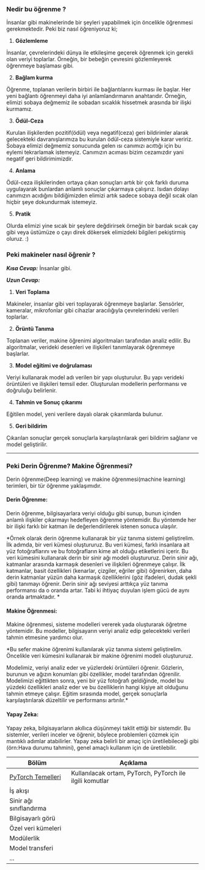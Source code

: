 ### Nedir bu öğrenme ?
İnsanlar gibi makinelerinde bir şeyleri yapabilmek için öncelikle öğrenmesi gerekmektedir. 
Peki biz nasıl öğreniyoruz ki;

1. **Gözlemleme**

İnsanlar, çevrelerindeki dünya ile etkileşime geçerek öğrenmek için gerekli olan veriyi toplarlar. Örneğin, bir bebeğin çevresini gözlemleyerek öğrenmeye başlaması gibi.

2. **Bağlam kurma**

Öğrenme, toplanan verilerin birbiri ile bağlantılarını kurması ile başlar. Her yeni bağlantı öğrenmeyi daha iyi anlamlandırmanın anahtarıdır. Örneğin, elimizi sobaya değmemiz ile sobadan sıcaklık hissetmek arasında bir ilişki kurmamız.

3. **Ödül-Ceza**

Kurulan ilişkilerden pozitif(ödül) veya negatif(ceza) geri bildirimler alarak gelecekteki davranışlarımıza bu kurulan ödül-ceza sistemiyle karar veririz. Sobaya elimizi değmemiz sonucunda gelen ısı canımızı acıttığı için bu eylemi tekrarlamak istemeyiz. Canımızın acıması bizim cezamızdır yani negatif geri bildirimimizdir.

4. **Anlama**

Ödül-ceza ilişkilerinden ortaya çıkan sonuçları artık bir çok farklı duruma uygulayarak bunlardan anlamlı sonuçlar çıkarmaya çalışırız. Isıdan dolayı canımızın acıdığını bildiğimizden elimizi artık sadece sobaya değil sıcak olan hiçbir şeye dokundurmak istemeyiz.

5. **Pratik**

Olurda elimizi yine sıcak bir şeylere değdirirsek örneğin bir bardak sıcak çay gibi veya üstümüze o çayı direk dökersek elimizdeki bilgileri pekiştirmiş oluruz. :)

### Peki makineler nasıl öğrenir ?
***Kısa Cevap:*** İnsanlar gibi.

***Uzun Cevap:*** 

1. **Veri Toplama**

Makineler, insanlar gibi veri toplayarak öğrenmeye başlarlar. Sensörler, kameralar, mikrofonlar gibi cihazlar aracılığıyla çevrelerindeki verileri toplarlar.

2. **Örüntü Tanıma**

Toplanan veriler, makine öğrenimi algoritmaları tarafından analiz edilir. Bu algoritmalar, verideki desenleri ve ilişkileri tanımlayarak öğrenmeye başlarlar.

3. **Model eğitimi ve doğrulaması**

Veriyi kullanarak model adı verilen bir yapı oluşturulur. Bu yapı verideki örüntüleri ve ilişkileri temsil eder. Oluşturulan modellerin performansı ve doğruluğu belirlenir.

4. **Tahmin ve Sonuç çıkarımı**

Eğitilen model, yeni verilere dayalı olarak çıkarımlarda bulunur.

5. **Geri bildirim**

Çıkarılan sonuçlar gerçek sonuçlarla karşılaştırılarak geri bildirim sağlanır ve model geliştirilir.

--------------------------------------------------------------

### Peki Derin Öğrenme? Makine Öğrenmesi?
Derin öğrenme(Deep learning) ve makine öğrenmesi(machine learning) terimleri, bir tür öğrenme yaklaşımıdır.

#### Derin Öğrenme:
Derin öğrenme, bilgisayarlara veriyi olduğu gibi sunup, bunun içinden anlamlı ilişkiler  çıkarmayı hedefleyen öğrenme yöntemidir. Bu yöntemde her bir ilişki farklı bir katman ile değerlendirilerek istenen sonuca ulaşılır.

*Örnek olarak derin öğrenme kullanarak bir yüz tanıma sistemi geliştirelim. İlk adımda, bir veri kümesi oluştururuz. Bu veri kümesi, farklı insanlara ait yüz fotoğraflarını ve bu fotoğrafların kime ait olduğu etiketlerini içerir. Bu veri kümesini kullanarak derin bir sinir ağı modeli oluştururuz.
Derin sinir ağı, katmanlar arasında karmaşık desenleri ve ilişkileri öğrenmeye çalışır. İlk katmanlar, basit özellikleri (kenarlar, çizgiler, eğriler gibi) öğrenirken, daha derin katmanlar yüzün daha karmaşık özelliklerini (göz ifadeleri, dudak şekli gibi) tanımayı öğrenir. Derin sinir ağı seviyesi arttıkça yüz tanıma performansı da o oranda artar. Tabi ki ihtiyaç duyulan işlem gücü de aynı oranda artmaktadır.
*

#### Makine Öğrenmesi:
Makine öğrenmesi, sisteme  modelleri vererek yada oluşturarak öğretme yöntemidir. Bu modeller, bilgisayarın veriyi analiz edip gelecekteki verileri tahmin etmesine yardımcı olur.

*Bu sefer makine öğrenimi kullanılarak yüz tanıma sistemi geliştirelim. Öncelikle veri kümesini kullanarak bir makine öğrenimi modeli oluştururuz.

Modelimiz, veriyi analiz eder ve yüzlerdeki örüntüleri öğrenir. Gözlerin, burunun ve ağızın konumları gibi özellikler, model tarafından öğrenilir. Modelimizi eğittikten sonra, yeni bir yüz fotoğrafı geldiğinde, model bu yüzdeki özellikleri analiz eder ve bu özelliklerin hangi kişiye ait olduğunu tahmin etmeye çalışır. Eğitim sırasında model, gerçek sonuçlarla karşılaştırılarak düzeltilir ve performansı artırılır.*


#### Yapay Zeka:
Yapay zeka, bilgisayarların akıllıca düşünmeyi taklit ettiği bir sistemdir. Bu sistemler, verileri inceler ve öğrenir, böylece problemleri çözmek için mantıklı adımlar atabilirler. 
Yapay zeka belirli bir amaç için üretilebileceği gibi (örn:Hava durumu tahmini), genel amaçlı kullanım için de üretilebilir. 


| Bölüm         | Açıklama      |
| ------------- | ------------- |
| [PyTorch Temelleri](https://github.com/tahaonay/Deep_Learning/tree/main/Temeller)     |  Kullanılacak ortam, PyTorch, PyTorch ile ilgili komutlar       |
| İş akışı      |              |
| Sinir ağı sınıflandırma|              |
| Bilgisayarlı görü|              |
| Özel veri kümeleri|              |
| Modülerlik     |              |
| Model transferi|              |
| ...              |              |
